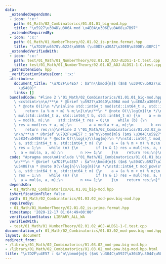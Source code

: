 ```yaml
---
data:
  _extendedDependsOn:
  - icon: ':x:'
    path: 01_Math/02_Combinatorics/01.01.01_big-mod.hpp
    title: "\u5927\u304D\u306A mod \u4E0A\u306E\u8A08\u7B97"
  _extendedRequiredBy:
  - icon: ':x:'
    path: 01_Math/01_NumberTheory/02.01.02_is-prime.fermat.hpp
    title: "\u7D20\u6570\u5224\u5B9A (\u30D5\u30A7\u30EB\u30DE\u30FC)"
  _extendedVerifiedWith:
  - icon: ':x:'
    path: test/01_Math/01_NumberTheory/02.01.02_AOJ-ALDS1-1-C.test.cpp
    title: test/01_Math/01_NumberTheory/02.01.02_AOJ-ALDS1-1-C.test.cpp
  _pathExtension: hpp
  _verificationStatusIcon: ':x:'
  attributes:
    document_title: "\u7D2F\u4E57 : $a^n\\bmod{m}$ ($m$ \u304C\u5927\u304D\u3044\u5834\
      \u5408)"
    links: []
  bundledCode: "#line 2 \"01_Math/02_Combinatorics/01.01.01_big-mod.hpp\"\n#include\
    \ <cstdint>\n\n/**\n * @brief \u5927\u304D\u306A mod \u4E0A\u306E\u8A08\u7B97\n\
    \ * @note O(1)\n */\ninline std::int64_t mod(std::int64_t a, std::int64_t m) {\n\
    \    return (a % m + m) % m;\n}\n\n/**\n * @note O(\\log{m})\n */\ninline std::int64_t\
    \ mul(std::int64_t a, std::int64_t b, std::int64_t m) {\n    a = mod(a, m), b\
    \ = mod(b, m);\n    std::int64_t res = 0;\n    while (b) {\n        if (b & 1)\
    \ res = mod(res + a, m);\n        a = mod(a + a, m);\n        b >>= 1;\n    }\n\
    \    return res;\n}\n#line 3 \"01_Math/02_Combinatorics/01.03.02_mod-pow.big-mod.hpp\"\
    \n\n/**\n * @brief \u7D2F\u4E57 : $a^n\\bmod{m}$ ($m$ \u304C\u5927\u304D\u3044\
    \u5834\u5408)\n * @note O(\\log{n}\\log{m})\n */\nstd::int64_t mod_pow(std::int64_t\
    \ a, std::int64_t n, std::int64_t m) {\n    a = (a % m + m) % m;\n    std::int64_t\
    \ res = 1;\n    while (n) {\n        if (n & 1) res = mul(res, a, m);\n      \
    \  a = mul(a, a, m);\n        n >>= 1;\n    }\n    return res;\n}\n"
  code: "#pragma once\n#include \"01_Math/02_Combinatorics/01.01.01_big-mod.hpp\"\n\
    \n/**\n * @brief \u7D2F\u4E57 : $a^n\\bmod{m}$ ($m$ \u304C\u5927\u304D\u3044\u5834\
    \u5408)\n * @note O(\\log{n}\\log{m})\n */\nstd::int64_t mod_pow(std::int64_t\
    \ a, std::int64_t n, std::int64_t m) {\n    a = (a % m + m) % m;\n    std::int64_t\
    \ res = 1;\n    while (n) {\n        if (n & 1) res = mul(res, a, m);\n      \
    \  a = mul(a, a, m);\n        n >>= 1;\n    }\n    return res;\n}"
  dependsOn:
  - 01_Math/02_Combinatorics/01.01.01_big-mod.hpp
  isVerificationFile: false
  path: 01_Math/02_Combinatorics/01.03.02_mod-pow.big-mod.hpp
  requiredBy:
  - 01_Math/01_NumberTheory/02.01.02_is-prime.fermat.hpp
  timestamp: '2020-12-17 01:04:49+00:00'
  verificationStatus: LIBRARY_ALL_WA
  verifiedWith:
  - test/01_Math/01_NumberTheory/02.01.02_AOJ-ALDS1-1-C.test.cpp
documentation_of: 01_Math/02_Combinatorics/01.03.02_mod-pow.big-mod.hpp
layout: document
redirect_from:
- /library/01_Math/02_Combinatorics/01.03.02_mod-pow.big-mod.hpp
- /library/01_Math/02_Combinatorics/01.03.02_mod-pow.big-mod.hpp.html
title: "\u7D2F\u4E57 : $a^n\\bmod{m}$ ($m$ \u304C\u5927\u304D\u3044\u5834\u5408)"
---
```

